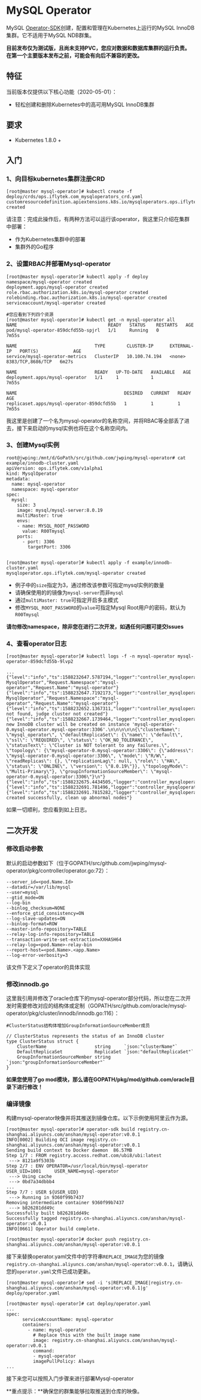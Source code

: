 # MySQL Operator

MySQL [Operator-SDK](https://github.com/operator-framework/operator-sdk)创建，配置和管理在Kubernetes上运行的MySQL InnoDB集群。它不适用于MySQL NDB群集。

**目前发布仅为测试版，且尚未支持PVC，您应对数据和数据库集群的运行负责。在第一个主要版本发布之前，可能会有向后不兼容的更改。**

## 特征

当前版本仅提供以下核心功能（2020-05-01）：

* 轻松创建和删除Kubernetes中的高可用MySQL InnoDB集群

## 要求

* Kubernetes 1.8.0 +

## 入门

### 1、向目标kubernetes集群注册CRD

```
[root@master mysql-operator]# kubectl create -f deploy/crds/ops.iflytek.com_mysqloperators_crd.yaml 
customresourcedefinition.apiextensions.k8s.io/mysqloperators.ops.iflytek.com created
```

请注意：完成此操作后，有两种方法可以运行该operator，我这里只介绍在集群中部署：

- 作为Kubernetes集群中的部署
- 集群外的Go程序

### 2、设置RBAC并部署Mysql-operator

```shell
[root@master mysql-operator]# kubectl apply -f deploy
namespace/mysql-operator created
deployment.apps/mysql-operator created
role.rbac.authorization.k8s.io/mysql-operator created
rolebinding.rbac.authorization.k8s.io/mysql-operator created
serviceaccount/mysql-operator created

#您应看到下列四个资源
[root@master mysql-operator]# kubectl get -n mysql-operator all
NAME                                  READY   STATUS    RESTARTS   AGE
pod/mysql-operator-859dcfd55b-spjrl   1/1     Running   0          7m55s

NAME                             TYPE        CLUSTER-IP      EXTERNAL-IP   PORT(S)             AGE
service/mysql-operator-metrics   ClusterIP   10.100.74.194   <none>        8383/TCP,8686/TCP   6m27s

NAME                             READY   UP-TO-DATE   AVAILABLE   AGE
deployment.apps/mysql-operator   1/1     1            1           7m55s

NAME                                        DESIRED   CURRENT   READY   AGE
replicaset.apps/mysql-operator-859dcfd55b   1         1         1       7m55s
```

我这里是创建了一个名为mysql-operator的名称空间，并将RBAC等全部丢了进去，接下来启动的mysql实例也将在这个名称空间内。

### 3、创建Mysql实例

```shell
root@jwping:/mnt/d/GoPath/src/github.com/jwping/mysql-operator# cat example/innodb-cluster.yaml
apiVersion: ops.iflytek.com/v1alpha1
kind: MysqlOperator
metadata:
  name: mysql-operator
  namespace: mysql-operator
spec:
  mysql:
    size: 3
    image: mysql/mysql-server:8.0.19
    multiMaster: true
    envs:
    - name: MYSQL_ROOT_PASSWORD
      value: R00Tmysql
    ports:
      - port: 3306
        targetPort: 3306


[root@master mysql-operator]# kubectl apply -f example/innodb-cluster.yaml 
mysqloperator.ops.iflytek.com/mysql-operator created
```

* 例子中的`size`指定为3，通过修改该参数可指定mysql实例的数量
* 请确保使用的的镜像为`mysql-server`而非`mysql`
* 通过`multiMaster: true`可指定开启多主模式
* 修改`MYSQL_ROOT_PASSWORD`的`value`可指定Mysql Root用户的密码，默认为`R00Tmysql`

**请勿修改namespace，除非您在进行二次开发，如遇任何问题可提交Issues**

### 4、查看operator日志

```shell
[root@master mysql-operator]# kubectl logs -f -n mysql-operator mysql-operator-859dcfd55b-9lvp2

...
{"level":"info","ts":1588232647.5787194,"logger":"controller_mysqloperator","msg":"Reconciling MysqlOperator","Request.Namespace":"mysql-operator","Request.Name":"mysql-operator"}
{"level":"info","ts":1588232647.7192173,"logger":"controller_mysqloperator","msg":"Reconciling MysqlOperator","Request.Namespace":"mysql-operator","Request.Name":"mysql-operator"}
{"level":"info","ts":1588232652.1367311,"logger":"controller_mysqloperator","msg":"Cluster not found, judge cluster not created"}
{"level":"info","ts":1588232667.1739464,"logger":"controller_mysqloperator","msg":"\nA new InnoDB cluster will be created on instance 'mysql-operator-0.mysql-operator.mysql-operator:3306'.\n\n\n\n\n{\"clusterName\": \"mysql_operator\", \"defaultReplicaSet\": {\"name\": \"default\", \"ssl\": \"REQUIRED\", \"status\": \"OK_NO_TOLERANCE\", \"statusText\": \"Cluster is NOT tolerant to any failures.\", \"topology\": {\"mysql-operator-0.mysql-operator:3306\": {\"address\": \"mysql-operator-0.mysql-operator:3306\", \"mode\": \"R/W\", \"readReplicas\": {}, \"replicationLag\": null, \"role\": \"HA\", \"status\": \"ONLINE\", \"version\": \"8.0.19\"}}, \"topologyMode\": \"Multi-Primary\"}, \"groupInformationSourceMember\": \"mysql-operator-0.mysql-operator:3306\"}\n"}
{"level":"info","ts":1588232675.4434505,"logger":"controller_mysqloperator","msg":"\n\n\n\n\n\nNone\n"}
{"level":"info","ts":1588232691.781496,"logger":"controller_mysqloperator","msg":"\n\n\n\n\n\nNone\n"}
{"level":"info","ts":1588232691.7815282,"logger":"controller_mysqloperator","msg":"Cluster created successfully, clean up abnormal nodes"}
```

如果一切顺利，您应看到如上日志。



## 二次开发

### 修改启动参数

默认的启动参数如下（位于GOPATH/src/github.com/jwping/mysql-operator/pkg/controller/operator.go:72）：
```shell
--server_id=<pod.Name.Id>
--datadir=/var/lib/mysql
--user=mysql
--gtid_mode=ON
--log-bin
--binlog_checksum=NONE
--enforce_gtid_consistency=ON
--log-slave-updates=ON
--binlog-format=ROW
--master-info-repository=TABLE
--relay-log-info-repository=TABLE
--transaction-write-set-extraction=XXHASH64
--relay-log=<pod.Name>-relay-bin
--report-host=<pod.Name>.<app.Name>
--log-error-verbosity=3
```

该文件下定义了operator的具体实现

### 修改innodb.go

这里我引用并修改了oracle仓库下的mysql-operator部分代码，所以您在二次开发时需要修改对应的结构体或定制（GOPATH/src/github.com/oracle/mysql-operator/pkg/cluster/innodb/innodb.go:116）：

```shell
#ClusterStatus结构体增加GroupInformationSourceMember成员

// ClusterStatus represents the status of an InnoDB cluster
type ClusterStatus struct {
	ClusterName                  string     `json:"clusterName"`
	DefaultReplicaSet            ReplicaSet `json:"defaultReplicaSet"`
	GroupInformationSourceMember string     `json:"groupInformationSourceMember"`
}
```

**如果您使用了go mod模块，那么请在GOPATH/pkg/mod/github.com/oracle目录下进行修改！**



### 编译镜像

构建mysql-operator映像并将其推送到镜像仓库。以下示例使用阿里云作为源。

```shell
[root@master mysql-operator]# operator-sdk build registry.cn-shanghai.aliyuncs.com/anshan/mysql-operator:v0.0.1
INFO[0002] Building OCI image registry.cn-shanghai.aliyuncs.com/anshan/mysql-operator:v0.0.1 
Sending build context to Docker daemon  86.57MB
Step 1/7 : FROM registry.access.redhat.com/ubi8/ubi:latest
 ---> 8121a9f5303b
Step 2/7 : ENV OPERATOR=/usr/local/bin/mysql-operator     USER_UID=1001     USER_NAME=mysql-operator
 ---> Using cache
 ---> 0bd7a34dbbb4
...
Step 7/7 : USER ${USER_UID}
 ---> Running in 9360f99b7437
Removing intermediate container 9360f99b7437
 ---> b826281dd49c
Successfully built b826281dd49c
Successfully tagged registry.cn-shanghai.aliyuncs.com/anshan/mysql-operator:v0.0.1
INFO[0661] Operator build complete. 

[root@master mysql-operator]# docker push registry.cn-shanghai.aliyuncs.com/anshan/mysql-operator:v0.0.1
```

接下来替换operator.yaml文件中的字符串`REPLACE_IMAGE`为您的镜像`registry.cn-shanghai.aliyuncs.com/anshan/mysql-operator:v0.0.1`，请确认您的`operator.yaml`文件已成功更新。

```shell
[root@master mysql-operator]# sed -i 's|REPLACE_IMAGE|registry.cn-shanghai.aliyuncs.com/anshan/mysql-operator:v0.0.1|g' deploy/operator.yaml

[root@master mysql-operator]# cat deploy/operator.yaml
...
spec:
      serviceAccountName: mysql-operator
      containers:
        - name: mysql-operator
          # Replace this with the built image name
          image: registry.cn-shanghai.aliyuncs.com/anshan/mysql-operator:v0.0.1
          command:
          - mysql-operator
          imagePullPolicy: Always
...
```

接下来您可以按照入门步骤来进行部署Mysql-operator

**重点提示：**确保您的群集能够拉取推送到仓库的映像。